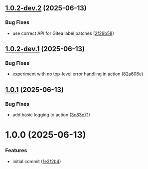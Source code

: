 ## [1.0.2-dev.2](https://github.com/AlessandroZanatta/declarative-labels/compare/v1.0.2-dev.1...v1.0.2-dev.2) (2025-06-13)


### Bug Fixes

* use correct API for Gitea label patches ([2f29b58](https://github.com/AlessandroZanatta/declarative-labels/commit/2f29b58c18823d60a89725ecdf01ad95cf2282f7))

## [1.0.2-dev.1](https://github.com/AlessandroZanatta/declarative-labels/compare/v1.0.1...v1.0.2-dev.1) (2025-06-13)

### Bug Fixes

- experiment with no top-level error handling in action ([82a608e](https://github.com/AlessandroZanatta/declarative-labels/commit/82a608e0cd12d46fdadc9cf928be39f9872ca0fd))

## [1.0.1](https://github.com/AlessandroZanatta/declarative-labels/compare/v1.0.0...v1.0.1) (2025-06-13)

### Bug Fixes

- add basic logging to action ([3c83e71](https://github.com/AlessandroZanatta/declarative-labels/commit/3c83e714ab407d1f8d2aea9dee60dfceb13c8c7e))

# 1.0.0 (2025-06-13)

### Features

- initial commit ([1e3f2b4](https://github.com/AlessandroZanatta/declarative-labels/commit/1e3f2b42da5c6010727c67b81efc01a5a9f133a0))
